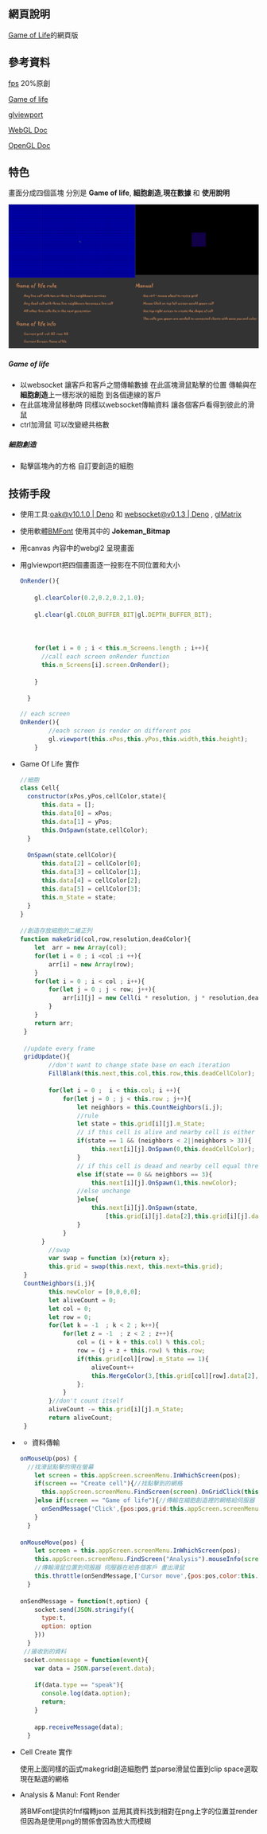 ## 網頁說明

[Game of Life](https://zh.wikipedia.org/wiki/康威生命游戏)的網頁版

## 參考資料

[fps](https://stackoverflow.com/questions/19764018/controlling-fps-with-requestanimationframe) 20%原創

[Game of life](https://www.youtube.com/watch?v=FWSR_7kZuYg&t=1633s)

[glviewport](http://learnwebgl.brown37.net/08_projections/projections_viewport.html)

[WebGL Doc](https://developer.mozilla.org/en-US/docs/Web/API/WebGL_API)

[OpenGL Doc](https://docs.gl/)

## 特色

畫面分成四個區塊 分別是 **Game of life**, **細胞創造**,**現在數據** 和 **使用說明**

![image](./image/example.png)

##### Game of life

* 以websocket 讓客戶和客戶之間傳輸數據 在此區塊滑鼠點擊的位置 傳輸與在 **細胞創造**上一樣形狀的細胞 到各個連線的客戶
* 在此區塊滑鼠移動時 同樣以websocket傳輸資料 讓各個客戶看得到彼此的滑鼠
* ctrl加滑鼠 可以改變總共格數

##### 細胞創造

* 點擊區塊內的方格 自訂要創造的細胞

## 技術手段

* 使用工具:[oak@v10.1.0 | Deno](https://deno.land/x/oak@v10.1.0) 和 [websocket@v0.1.3 | Deno](https://deno.land/x/websocket@v0.1.3) , [glMatrix](https://glmatrix.net/)

* 使用軟體[BMFont](http://www.angelcode.com/products/bmfont/) 使用其中的 **Jokeman_Bitmap**

* 用canvas 內容中的webgl2 呈現畫面 

* 用glviewport把四個畫面逐一投影在不同位置和大小 

  ```javascript
  OnRender(){
  
      gl.clearColor(0.2,0.2,0.2,1.0);
  
      gl.clear(gl.COLOR_BUFFER_BIT|gl.DEPTH_BUFFER_BIT);
  
  
  
      for(let i = 0 ; i < this.m_Screens.length ; i++){
        //call each screen onRender function
        this.m_Screens[i].screen.OnRender();
  
      }
  
    }
  ```

  ```javascript
  // each screen
  OnRender(){
          //each screen is render on different pos
          gl.viewport(this.xPos,this.yPos,this.width,this.height);
      }
  ```

* Game Of Life 實作

  ```javascript
  //細胞
  class Cell{
    constructor(xPos,yPos,cellColor,state){
        this.data = [];
        this.data[0] = xPos;
        this.data[1] = yPos;
        this.OnSpawn(state,cellColor);
    }
  
    OnSpawn(state,cellColor){
        this.data[2] = cellColor[0];
        this.data[3] = cellColor[1];
        this.data[4] = cellColor[2];
        this.data[5] = cellColor[3];
        this.m_State = state;
    }
  }
  
  //創造存放細胞的二維正列
  function makeGrid(col,row,resolution,deadColor){
      let  arr = new Array(col);
      for(let i = 0 ; i <col ;i ++){
          arr[i] = new Array(row);
      }
      for(let i = 0 ; i < col ; i++){
          for(let j = 0 ; j < row; j++){
              arr[i][j] = new Cell(i * resolution, j * resolution,deadColor,0);
          }
      }
      return arr;
   }
  
   //update every frame
   gridUpdate(){
          //don't want to change state base on each iteration
          FillBlank(this.next,this.col,this.row,this.deadCellColor);
  
          for(let i = 0 ;  i < this.col; i ++){
              for(let j = 0 ; j < this.row ; j++){
                  let neighbors = this.CountNeighbors(i,j);
                  //rule
                  let state = this.grid[i][j].m_State;
                  // if this cell is alive and nearby cell is either less than two or more than three. die
                  if(state == 1 && (neighbors < 2||neighbors > 3)){
                      this.next[i][j].OnSpawn(0,this.deadCellColor);
                  }
                  // if this cell is deaad and nearby cell equal three. live
                  else if(state == 0 && neighbors == 3){
                      this.next[i][j].OnSpawn(1,this.newColor);
                  //else unchange
                  }else{
                      this.next[i][j].OnSpawn(state,
                          [this.grid[i][j].data[2],this.grid[i][j].data[3],this.grid[i][j].data[4],this.grid[i][j].data[5]]);
                  }
              }
        }
          //swap
          var swap = function (x){return x};
          this.grid = swap(this.next, this.next=this.grid);
   }
   CountNeighbors(i,j){
          this.newColor = [0,0,0,0];
          let aliveCount = 0;
          let col = 0;
          let row = 0;
          for(let k = -1  ; k < 2 ; k++){
              for(let z = -1  ; z < 2 ; z++){
                  col = (i + k + this.col) % this.col;
                  row = (j + z + this.row) % this.row;
                  if(this.grid[col][row].m_State == 1){
                      aliveCount++
                      this.MergeColor(3,[this.grid[col][row].data[2],this.grid[col][row].data[3],this.grid[col][row].data[4],this.grid[col][row].data[5]]);
                  };                       
              }
          }//don't count itself
          aliveCount -= this.grid[i][j].m_State;
          return aliveCount;
   }
  ```
* - 資料傳輸

  ```javascript
  onMouseUp(pos) {
  	//找滑鼠點擊的現在螢幕
      let screen = this.appScreen.screenMenu.InWhichScreen(pos);
      if(screen == "Create cell"){//找點擊到的網格
        this.appScreen.screenMenu.FindScreen(screen).OnGridClick(this.appScreen.screenMenu.ParseMouseCoords(pos),this.appScreen.color);
      }else if(screen == "Game of life"){//傳輸在細胞創造裡的網格給伺服器 伺服器在給各個客戶
        onSendMessage('Click',{pos:pos,grid:this.appScreen.screenMenu.FindScreen("Create cell").grid});
      }
    }
    
  onMouseMove(pos) {
      let screen = this.appScreen.screenMenu.InWhichScreen(pos);
      this.appScreen.screenMenu.FindScreen("Analysis").mouseInfo(screen,this.appScreen.screenMenu.ParseMouseCoords(pos));
      //傳輸滑鼠位置到伺服器 伺服器在給各個客戶 畫出滑鼠
      this.throttle(onSendMessage,['Cursor move',{pos:pos,color:this.appScreen.color}],100)(this._throttle);
    }
    
  onSendMessage = function(t,option) {
      socket.send(JSON.stringify({
        type:t,
        option: option
      }))
    }
   //接收到的資料
   socket.onmessage = function(event){
      var data = JSON.parse(event.data);
      
      if(data.type == "speak"){
        console.log(data.option);
        return;
      } 
     
      app.receiveMessage(data);
    }
  ```

* Cell Create 實作

    使用上面同樣的函式makegrid創造細胞們 並parse滑鼠位置到clip space選取現在點選的網格

* Analysis & Manul: Font Render
   
    將BMFont提供的fnf檔轉json 並用其資料找到相對在png上字的位置並render 但因為是使用png的關係會因為放大而模糊
